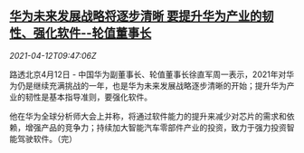 <!--1618221662000-->
[华为未来发展战略将逐步清晰 要提升华为产业的韧性、强化软件--轮值董事长](https://cn.reuters.com/article/huawei-chip-car-software-0412-idCNKBS2BZ0XZ)
------

<div><i>2021-04-12T09:47:06Z</i></div><p>路透北京4月12日 - 中国华为副董事长、轮值董事长徐直军周一表示，2021年对华为仍是继续充满挑战的一年，也是华为未来发展战略逐步清晰的开始；提升华为产业的韧性是基本指导准则，要强化软件。</p><p>他在华为全球分析师大会上并称，将通过软件能力的提升来减少对芯片的需求和依赖，增强产品的竞争力；持续加大智能汽车零部件产业的投资，致力于强力投资智能驾驶软件。（完）</p>
